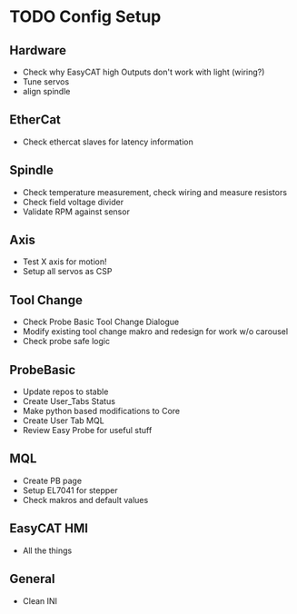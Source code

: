 # TODO Config Setup

## Hardware
- Check why EasyCAT high Outputs don't work with light (wiring?)
- Tune servos
- align spindle

## EtherCat
- Check ethercat slaves for latency information

## Spindle
- Check temperature measurement, check wiring and measure resistors
- Check field voltage divider
- Validate RPM against sensor

## Axis
- Test X axis for motion!
- Setup all servos as CSP

## Tool Change
- Check Probe Basic Tool Change Dialogue
- Modify existing tool change makro and redesign for work w/o carousel
- Check probe safe logic

## ProbeBasic
- Update repos to stable
- Create User_Tabs Status
- Make python based modifications to Core 
- Create User Tab MQL
- Review Easy Probe for useful stuff


## MQL
- Create PB page
- Setup EL7041 for stepper
- Check makros and default values




## EasyCAT HMI
- All the things

## General
- Clean INI




